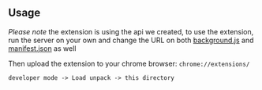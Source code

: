 ## Usage
*Please note* the extension is using the api we created, to use the extension, run the server on your own and change the URL on both [background.js](background.js) and [manifest.json](manifest.json) as well

Then upload the extension to your chrome browser: `chrome://extensions/`
```
developer mode -> Load unpack -> this directory
```